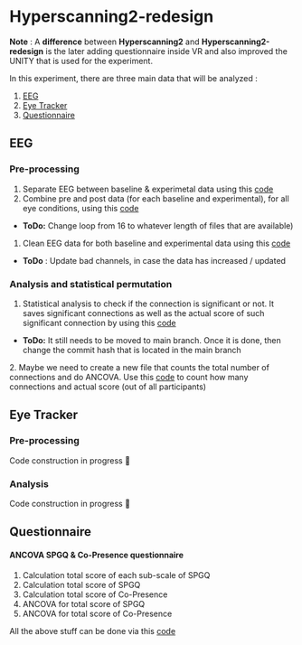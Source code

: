# Hyperscanning2-redesign

**Note** : A **difference** between **Hyperscanning2** and **Hyperscanning2-redesign** is the later adding questionnaire inside VR and also improved the UNITY that is used for the experiment.

In this experiment, there are three main data that will be analyzed :

1. [EEG](./#eeg)
2. [Eye Tracker](./#eye-tracker)
3. [Questionnaire](./#questionnaire)

## EEG

### Pre-processing

1. Separate EEG between baseline & experimetal data using this [code](https://github.com/ihgumilar/Hyperscanning2-redesign/commit/f54c3a44ccd1b2e586ed60be23421e21ae0a3468)&#x20;
2. Combine pre and post data (for each baseline and experimental), for all eye conditions, using this [code](https://github.com/ihgumilar/Hyperscanning2-redesign/commit/b0c996d8f6e9dcc01445d04cccc79e27709230a4)&#x20;

* **ToDo:** Change loop from 16 to whatever length of files that are available)

1. Clean EEG data for both baseline and experimental data using this [code](https://github.com/ihgumilar/Hyperscanning2-redesign/commit/ef2b503893976080800694056794df15111357f4)&#x20;

* **ToDo** : Update bad channels, in case the data has increased / updated

### Analysis and statistical permutation

1. Statistical analysis to check if the connection is significant or not. It saves significant connections as well as the actual score of such significant connection by using this [code](https://github.com/ihgumilar/Hyperscanning2-redesign/commit/f9a8c6143e4a46d6f5a0a23c0e60406b0f1981a5)&#x20;

* **ToDo:** It still needs to be moved to main branch. Once it is done, then change the commit hash that is located in the main branch

2\. Maybe we need to create a new file that counts the total number of connections and do  ANCOVA. Use this [code](https://github.com/ihgumilar/Hyperscanning2-redesign/issues/32) to count how many connections and actual score (out of all participants)&#x20;

## Eye Tracker

### Pre-processing

Code construction in progress  :tada:

### Analysis

Code construction in progress  :tada:

## Questionnaire

#### ANCOVA SPGQ & Co-Presence questionnaire

1. Calculation total score of each sub-scale of SPGQ
2. Calculation total score of SPGQ
3. Calculation total score of Co-Presence
4. ANCOVA for total score of SPGQ
5. ANCOVA for total score of Co-Presence

All the above stuff can be done via this [code](https://github.com/ihgumilar/Hyperscanning2-redesign/commit/b0c996d8f6e9dcc01445d04cccc79e27709230a4)&#x20;

